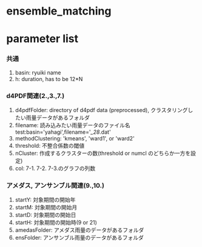 # ensemble_matching

# parameter list
### 共通
1. basin: ryuiki name
1. h: duration, has to be 12*N
### d4PDF関連(2.,3.,7.)
1. d4pdfFolder: directory of d4pdf data (preprocessed), クラスタリングしたい雨量データがあるフォルダ
1. filename: 読み込みたい雨量データのファイル名 test:basin='yahagi',filename='*_28*.dat'
1. methodClustering: 'kmeans', 'ward1', or 'ward2'
1. threshold: 不整合係数の閾値
1. nCluster: 作成するクラスターの数(threshold or numcl のどちらか一方を設定)
1. col: 7-1. 7-2. 7-3.のグラフの列数
### アメダス, アンサンブル関連(9.,10.)
1. startY: 対象期間の開始年
1. startM: 対象期間の開始月
1. startD: 対象期間の開始日
1. startH: 対象期間の開始時(9 or 21)
1. amedasFolder: アメダス雨量のデータがあるフォルダ
1. ensFolder: アンサンブル雨量のデータがあるフォルダ


